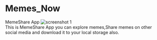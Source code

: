 # Memes_Now
MemeShare App
![screenshot 1](https://github.com/vivekchavda2001/Memes_Now/blob/master/1.jpg)  
This is MemeShare App you can explore memes,Share memes on other social media and download it to your local storage also.
